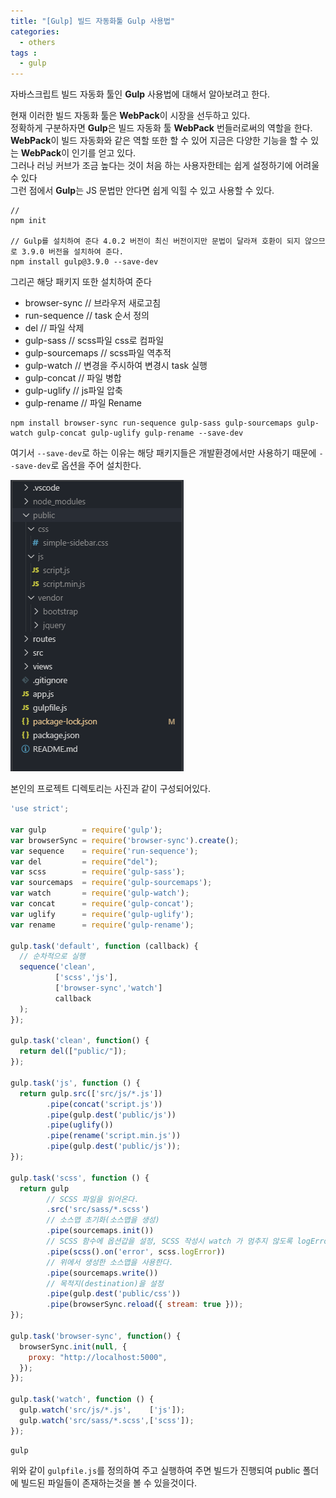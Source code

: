 ```yaml
---
title: "[Gulp] 빌드 자동화툴 Gulp 사용법"
categories: 
  - others
tags : 
  - gulp
---
```


자바스크립트 빌드 자동화 툴인 **Gulp** 사용법에 대해서 알아보려고 한다.

현재 이러한 빌드 자동화 툴은 **WebPack**이 시장을 선두하고 있다. <br>
정확하게 구분하자면 **Gulp**은 빌드 자동화 툴 **WebPack** 번들러로써의 역할을 한다.<br>
**WebPack**이 빌드 자동화와 같은 역할 또한 할 수 있어 지금은 다양한 기능을 할 수 있는 **WebPack**이 인기를 얻고 있다.<br>
그러나 러닝 커브가 조금 높다는 것이 처음 하는 사용자한테는 쉽게 설정하기에 어려울 수 있다<br>
그런 점에서 **Gulp**는 JS 문법만 안다면 쉽게 익힐 수 있고 사용할 수 있다.

```shell
//
npm init 

// Gulp를 설치하여 준다 4.0.2 버전이 최신 버전이지만 문법이 달라져 호환이 되지 않으므로 3.9.0 버전을 설치하여 준다.
npm install gulp@3.9.0 --save-dev
```

그리곤 해당 패키지 또한 설치하여 준다

- browser-sync    // 브라우저 새로고침
- run-sequence    // task 순서 정의
- del             // 파일 삭제
- gulp-sass       // scss파일 css로 컴파일
- gulp-sourcemaps // scss파일 역추적
- gulp-watch      // 변경을 주시하여 변경시 task 실행
- gulp-concat     // 파일 병합
- gulp-uglify     // js파일 압축
- gulp-rename     // 파일 Rename

```shell
npm install browser-sync run-sequence gulp-sass gulp-sourcemaps gulp-watch gulp-concat gulp-uglify gulp-rename --save-dev
```

여기서 `--save-dev`로 하는 이유는 해당 패키지들은 개발환경에서만 사용하기 때문에 `--save-dev`로 옵션을 주어 설치한다.

![IMAGE1](/assets/images/post/2019-10-21-gulp-image1.PNG)

본인의 프로젝트 디렉토리는 사진과 같이 구성되어있다.

```javascript
'use strict';

var gulp        = require('gulp');
var browserSync = require('browser-sync').create();
var sequence    = require('run-sequence');
var del         = require("del");
var scss        = require('gulp-sass');
var sourcemaps  = require('gulp-sourcemaps');
var watch       = require('gulp-watch');
var concat      = require('gulp-concat');
var uglify      = require('gulp-uglify');
var rename      = require('gulp-rename');

gulp.task('default', function (callback) {
  // 순차적으로 실행
  sequence('clean',
          ['scss','js'],
          ['browser-sync','watch']
          callback
  );
});

gulp.task('clean', function() {
  return del(["public/"]);
});

gulp.task('js', function () {
  return gulp.src(['src/js/*.js'])
        .pipe(concat('script.js'))
        .pipe(gulp.dest('public/js'))
        .pipe(uglify())
        .pipe(rename('script.min.js'))
        .pipe(gulp.dest('public/js'));
});

gulp.task('scss', function () {
  return gulp
        // SCSS 파일을 읽어온다.
        .src('src/sass/*.scss')
        // 소스맵 초기화(소스맵을 생성)
        .pipe(sourcemaps.init())
        // SCSS 함수에 옵션갑을 설정, SCSS 작성시 watch 가 멈추지 않도록 logError 를 설정
        .pipe(scss().on('error', scss.logError))
        // 위에서 생성한 소스맵을 사용한다.
        .pipe(sourcemaps.write())
        // 목적지(destination)을 설정
        .pipe(gulp.dest('public/css'))
        .pipe(browserSync.reload({ stream: true }));
});

gulp.task('browser-sync', function() {
  browserSync.init(null, {
    proxy: "http://localhost:5000",
  });
});

gulp.task('watch', function () {
  gulp.watch('src/js/*.js',    ['js']);
  gulp.watch('src/sass/*.scss',['scss']);
});

```

```shell
gulp
```

위와 같이 `gulpfile.js`를 정의하여 주고 실행하여 주면 빌드가 진행되여 public 폴더에 빌드된 파일들이 존재하는것을 볼 수 있을것이다.